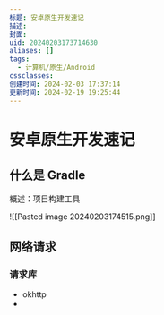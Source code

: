 ```yaml
---
标题: 安卓原生开发速记
描述: 
封面: 
uid: 20240203173714630
aliases: []
tags:
  - 计算机/原生/Android
cssclasses: 
创建时间: 2024-02-03 17:37:14
更新时间: 2024-02-19 19:25:44
---
```


# 安卓原生开发速记

## 什么是 Gradle

概述：项目构建工具

![[Pasted image 20240203174515.png]]

## 网络请求

### 请求库

- okhttp
- 